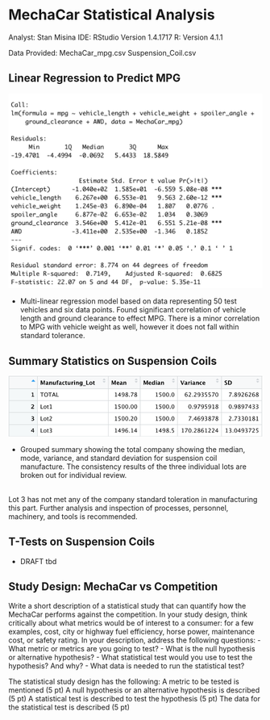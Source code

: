 # MechaCar Statistical Analysis

Analyst: Stan Misina IDE: RStudio Version 1.4.1717 R: Version 4.1.1

Data Provided: MechaCar_mpg.csv Suspension_Coil.csv

## Linear Regression to Predict MPG

<img src="static/resources/multi-linear.png" alt="Multi Linear Regression" width="600"/> <br />
- Multi-linear regression model based on data representing 50 test vehicles and six data points. Found significant correlation of vehicle length and ground clearance to effect MPG. There is a minor correlation to MPG with vehicle weight as well, however it does not fall within standard tolerance. <br />

## Summary Statistics on Suspension Coils

<img src="static/resources/coil_analysis.png" alt="Multi Linear Regression" width="600"/> <br />
- Grouped summary showing the total company showing the median, mode, variance, and standard deviation for suspension coil manufacture. The consistency results of the three individual lots are broken out for individual review. 
<br />
Lot 3 has not met any of the company standard toleration in manufacturing this part. Further analysis and inspection of processes, personnel, machinery, and tools is recommended.<br />

## T-Tests on Suspension Coils

-   DRAFT tbd

## Study Design: MechaCar vs Competition

Write a short description of a statistical study that can quantify how the MechaCar performs against the competition. In your study design, think critically about what metrics would be of interest to a consumer: for a few examples, cost, city or highway fuel efficiency, horse power, maintenance cost, or safety rating. In your description, address the following questions: - What metric or metrics are you going to test? - What is the null hypothesis or alternative hypothesis? - What statistical test would you use to test the hypothesis? And why? - What data is needed to run the statistical test?

The statistical study design has the following: A metric to be tested is mentioned (5 pt) A null hypothesis or an alternative hypothesis is described (5 pt) A statistical test is described to test the hypothesis (5 pt) The data for the statistical test is described (5 pt)
